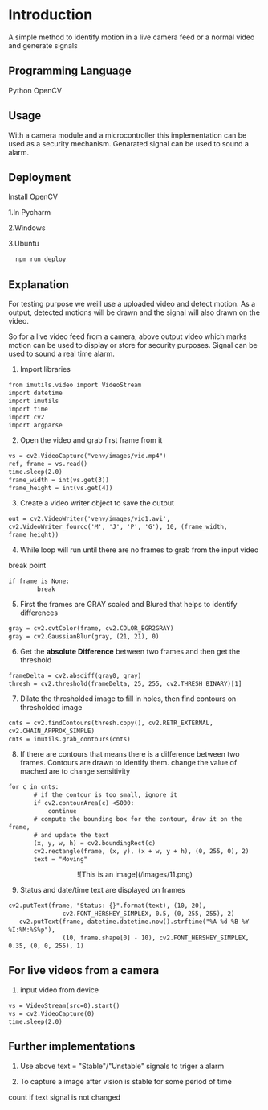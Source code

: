 
# Introduction

A simple method to identify motion in a live camera feed or a normal video and generate signals



## Programming Language

Python
OpenCV

## Usage
 
 With a camera module and a microcontroller this implementation can be used as a security mechanism. Genarated signal can be used to sound a alarm.




## Deployment

Install OpenCV

1.In Pycharm


2.Windows

3.Ubuntu



```bash
  npm run deploy
```


## Explanation

For testing purpose we weill use a uploaded video and detect motion. As a output, detected motions will be drawn and the signal will also drawn on the video.

So for a live video feed from a camera, above output video which marks motion can be used to display or store for security purposes. Signal can be used to sound a real time alarm.

1. Import libraries

``` 
from imutils.video import VideoStream
import datetime
import imutils
import time
import cv2
import argparse
``` 
2. Open the video and grab first frame from it

```
vs = cv2.VideoCapture("venv/images/vid.mp4")
ref, frame = vs.read()
time.sleep(2.0)
frame_width = int(vs.get(3))
frame_height = int(vs.get(4))
```

3. Create a video writer object to save the output

```
out = cv2.VideoWriter('venv/images/vid1.avi', cv2.VideoWriter_fourcc('M', 'J', 'P', 'G'), 10, (frame_width, frame_height))
```

4. While loop will run until there are no frames to grab from the 
input video

break point
```
if frame is None:
		break
```
5. First the frames are GRAY scaled and Blured that helps to identify differences

```
gray = cv2.cvtColor(frame, cv2.COLOR_BGR2GRAY)
gray = cv2.GaussianBlur(gray, (21, 21), 0)
```
6. Get the **absolute Difference** between two frames and then get the threshold

```
frameDelta = cv2.absdiff(gray0, gray)
thresh = cv2.threshold(frameDelta, 25, 255, cv2.THRESH_BINARY)[1]
```

7. Dilate the thresholded image to fill in holes, then find contours on thresholded image

```
cnts = cv2.findContours(thresh.copy(), cv2.RETR_EXTERNAL,
cv2.CHAIN_APPROX_SIMPLE)
cnts = imutils.grab_contours(cnts)

```
8. If there are contours that means there is a difference between two frames. Contours
 are drawn to identify them. change the value of mached are to change sensitivity 

 ```
 for c in cnts:
		# if the contour is too small, ignore it
		if cv2.contourArea(c) <5000:
			continue
		# compute the bounding box for the contour, draw it on the frame,
		# and update the text
		(x, y, w, h) = cv2.boundingRect(c)
		cv2.rectangle(frame, (x, y), (x + w, y + h), (0, 255, 0), 2)
		text = "Moving"

 ```
 
 <p align="center">![This is an image](/images/11.png) </p>

 9. Status and date/time text are displayed on frames

 ```
 cv2.putText(frame, "Status: {}".format(text), (10, 20),
				cv2.FONT_HERSHEY_SIMPLEX, 0.5, (0, 255, 255), 2)
	cv2.putText(frame, datetime.datetime.now().strftime("%A %d %B %Y %I:%M:%S%p"),
				(10, frame.shape[0] - 10), cv2.FONT_HERSHEY_SIMPLEX, 0.35, (0, 0, 255), 1)

 ```

 ## For live videos from a camera

1. input video from device

```
vs = VideoStream(src=0).start()
vs = cv2.VideoCapture(0)
time.sleep(2.0)

```
## Further implementations

1. Use above text = "Stable"/"Unstable" signals to triger a alarm

2. To capture a image after vision is stable for some period of time

count if text signal is not changed 

